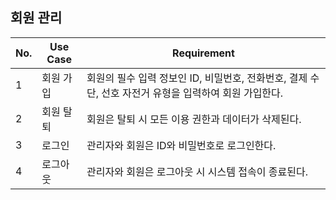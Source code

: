 ## 회원 관리

| No. | Use Case | Requirement |
| --- | --- | --- |
| 1 | 회원 가입 | 회원의 필수 입력 정보인 ID, 비밀번호, 전화번호, 결제 수단, 선호 자전거 유형을 입력하여 회원 가입한다. |
| 2 | 회원 탈퇴 | 회원은 탈퇴 시 모든 이용 권한과 데이터가 삭제된다. |
| 3 | 로그인 | 관리자와 회원은 ID와 비밀번호로 로그인한다. |
| 4 | 로그아웃 | 관리자와 회원은 로그아웃 시 시스템 접속이 종료된다. |
